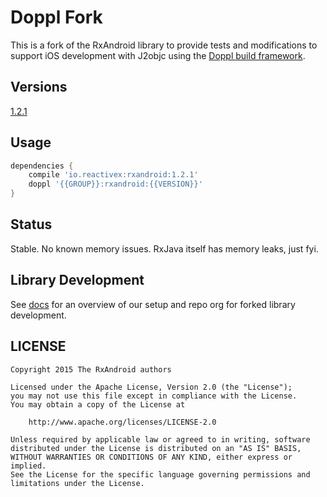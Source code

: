 # Doppl Fork

This is a fork of the RxAndroid library to provide tests and modifications to support 
iOS development with J2objc using the [Doppl build framework](http://doppl.co/).

## Versions

[1.2.1](https://github.com/doppllib/RxAndroid/tree/v1.2.1)

## Usage

```groovy
dependencies {
    compile 'io.reactivex:rxandroid:1.2.1'
    doppl '{{GROUP}}:rxandroid:{{VERSION}}'
}
```

## Status

Stable. No known memory issues. RxJava itself has memory leaks, just fyi.

## Library Development

See [docs](http://doppl.co/docs/createlibrary.html) for an overview of our setup and repo org for forked library development.

## LICENSE

    Copyright 2015 The RxAndroid authors

    Licensed under the Apache License, Version 2.0 (the "License");
    you may not use this file except in compliance with the License.
    You may obtain a copy of the License at

        http://www.apache.org/licenses/LICENSE-2.0

    Unless required by applicable law or agreed to in writing, software
    distributed under the License is distributed on an "AS IS" BASIS,
    WITHOUT WARRANTIES OR CONDITIONS OF ANY KIND, either express or implied.
    See the License for the specific language governing permissions and
    limitations under the License.



 [list]: http://groups.google.com/d/forum/rxjava
 [so]: http://stackoverflow.com/questions/tagged/rx-android
 [twitter]: http://twitter.com/RxJava
 [issues]: https://github.com/ReactiveX/RxAndroid/issues
 [start]: https://github.com/ReactiveX/RxJava/wiki/Getting-Started
